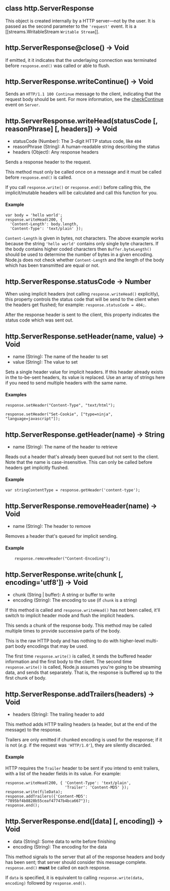 

## class http.ServerResponse

This object is created internally by a HTTP server&mdash;not by the user. It is passed as the second parameter to the `'request'` event. It is a [[streams.WritableStream `Writable Stream`]].

 


## http.ServerResponse@close() -> Void

If emitted, it it indicates that the underlaying connection was terminated before `response.end()` was called or able to flush.




## http.ServerResponse.writeContinue() -> Void

Sends an `HTTP/1.1 100 Continue` message to the client, indicating that the request body should be sent. For more information, see the [checkContinue](http.Server.html#http.Server.event.checkContinue) event on `Server`.




## http.ServerResponse.writeHead(statusCode [, reasonPhrase] [, headers]) -> Void
- statusCode (Number):  The 3-digit HTTP status code, like `404`
- reasonPhrase (String): A human-readable string describing the status
- headers (Object): Any response headers

Sends a response header to the request.

This method must only be called once on a message and it must be called before `response.end()` is called.

If you call `response.write()` or `response.end()` before calling this, the implicit/mutable headers will be calculated and call this function for you.

#### Example 

    var body = 'hello world';
    response.writeHead(200, {
      'Content-Length': body.length,
      'Content-Type': 'text/plain' });

<Note>`Content-Length` is given in bytes, not characters. The above example works because the string `'hello world'` contains only single byte characters. If the body contains higher coded characters then `Buffer.byteLength()` should be used to determine the number of bytes in a given encoding. Node.js does not check whether `Content-Length` and the length of the body which has been transmitted are equal or not.</Note>


 


## http.ServerResponse.statusCode -> Number

When using implicit headers (not calling `response.writeHead()` explicitly), this property controls the status code that will be send to the client when the headers get flushed; for example: `response.statusCode = 404;`. 

After the response header is sent to the client, this property indicates the status code which was sent out.





## http.ServerResponse.setHeader(name, value) -> Void
- name (String): The name of the header to set
- value  (String): The value to set

Sets a single header value for implicit headers. If this header already exists in the to-be-sent headers, its value is replaced.  Use an array of strings here if you need to send multiple headers with the same name.

#### Examples

    response.setHeader("Content-Type", "text/html");

    response.setHeader("Set-Cookie", ["type=ninja", "language=javascript"]);

 


## http.ServerResponse.getHeader(name) -> String
- name (String): The name of the header to retrieve

Reads out a header that's already been queued but not sent to the client.  Note that the name is case-insensitive.  This can only be called before headers get implicitly flushed.

#### Example

    var stringContentType = response.getHeader('content-type');

 


## http.ServerResponse.removeHeader(name) -> Void
- name (String): The header to remove

Removes a header that's queued for implicit sending.
   
#### Example

		response.removeHeader("Content-Encoding");




## http.ServerResponse.write(chunk [, encoding='utf8']) -> Void
- chunk (String | buffer): A string or buffer to write
- encoding (String): The encoding to use (if `chunk` is a string)

If this method is called and `response.writeHead()` has not been called, it'll switch to implicit header mode and flush the implicit headers.

This sends a chunk of the response body. This method may be called multiple times to provide successive parts of the body.

<Note>This is the raw HTTP body and has nothing to do with higher-level multi-part body encodings that may be used.</Note>

The first time `response.write()` is called, it sends the buffered header information and the first body to the client. The second time `response.write()` is called, Node.js assumes you're going to be streaming data, and sends that separately. That is, the response is buffered up to the first chunk of body.


 


## http.ServerResponse.addTrailers(headers) -> Void
- headers (String): The trailing header to add

This method adds HTTP trailing headers (a header, but at the end of the message) to the response.

Trailers are only emitted if chunked encoding is used for the response; if it is not (_e.g._ if the request was `'HTTP/1.0'`), they are silently discarded.

#### Example

HTTP requires the `Trailer` header to be sent if you intend to emit trailers, with a list of the header fields in its value. For example:

    response.writeHead(200, { 'Content-Type': 'text/plain',
                              'Trailer': 'Content-MD5' });
    response.write(fileData);
    response.addTrailers({'Content-MD5': "7895bf4b8828b55ceaf47747b4bca667"});
    response.end();


 


## http.ServerResponse.end([data] [, encoding]) -> Void
- data (String): Some data to write before finishing
- encoding (String): The encoding for the data

This method signals to the server that all of the response headers and body has been sent; that server should consider this message complete. `response.end()` **must** be called on each response.

If `data` is specified, it is equivalent to calling `response.write(data, encoding)` followed by `response.end()`.

 
